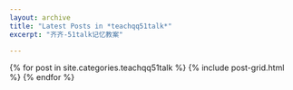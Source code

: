```yaml
---
layout: archive
title: "Latest Posts in *teachqq51talk*"
excerpt: "齐齐-51talk记忆教案"

---
```


<div class="tiles">
{% for post in site.categories.teachqq51talk %}
	{% include post-grid.html %}
{% endfor %}
</div><!-- /.tiles -->
